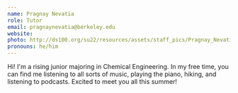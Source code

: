 ```yaml
---
name: Pragnay Nevatia
role: Tutor
email: pragnaynevatia@berkeley.edu
website: 
photo: http://ds100.org/su22/resources/assets/staff_pics/Pragnay_Nevatia.jpg
pronouns: he/him
---
```

Hi! I'm a rising junior majoring in Chemical Engineering. In my free time, you can find me listening to all sorts of music, playing the piano, hiking, and listening to podcasts. Excited to meet you all this summer!